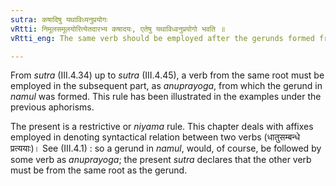 ```yaml
---
sutra: कषादिषु यथाविध्यनुप्रयोगः
vRtti: निमूलसमूलयोरित्येतदारभ्य कषादयः, एतेषु यथाविध्वनुप्रयोगो भवति ॥
vRtti_eng: The same verb should be employed after the gerunds formed from the verbs '_kash_' &c; as the verb from which the gerund is derived.

---
```

From _sutra_ (III.4.34) up to _sutra_ (III.4.45), a verb from the same root must be employed in the subsequent part, as _anuprayoga_, from which the gerund in _namul_ was formed. This rule has been illustrated in the examples under the previous aphorisms.

The present is a restrictive or _niyama_ rule. This chapter deals with affixes employed in denoting syntactical relation between two verbs (धातुसम्बन्धे प्रत्ययाः)। See (III.4.1) : so a gerund in _namul_, would, of course, be followed by some verb as _anuprayoga_; the present _sutra_ declares that the other verb must be from the same root as the gerund.